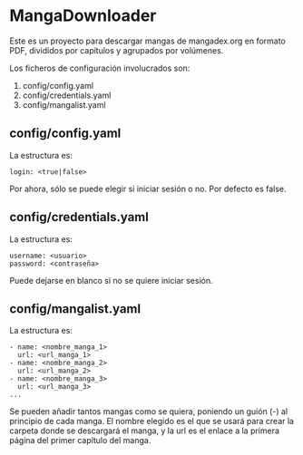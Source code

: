 # MangaDownloader

Este es un proyecto para descargar mangas de mangadex.org en formato PDF, divididos por capítulos y agrupados por volúmenes.

Los ficheros de configuración involucrados son:
1. config/config.yaml
2. config/credentials.yaml
3. config/mangalist.yaml

## config/config.yaml

La estructura es:

```
login: <true|false>
```

Por ahora, sólo se puede elegir si iniciar sesión o no. Por defecto es false.

## config/credentials.yaml

La estructura es:

```
username: <usuario>
password: <contraseña>
```

Puede dejarse en blanco si no se quiere iniciar sesión.

## config/mangalist.yaml

La estructura es:

```
- name: <nombre_manga_1>
  url: <url_manga_1>
- name: <nombre_manga_2>
  url: <url_manga_2>
- name: <nombre_manga_3>
  url: <url_manga_3>
...
```

Se pueden añadir tantos mangas como se quiera, poniendo un guión (-) al principio de cada manga.
El nombre elegido es el que se usará para crear la carpeta donde se descargará el manga, y la url es el enlace a la primera página del primer capítulo del manga.